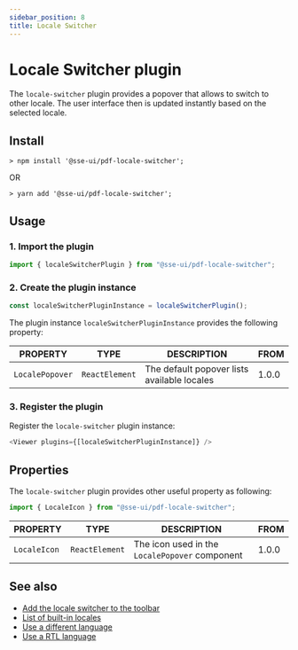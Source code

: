 ```yaml
---
sidebar_position: 8
title: Locale Switcher
---
```


# Locale Switcher plugin

The `locale-switcher` plugin provides a popover that allows to switch to other locale. The user interface then is updated instantly based on the selected locale.

## Install

```
> npm install '@sse-ui/pdf-locale-switcher';
```

OR

```
> yarn add '@sse-ui/pdf-locale-switcher';
```

## Usage

### 1. Import the plugin

```javascript
import { localeSwitcherPlugin } from "@sse-ui/pdf-locale-switcher";
```

### 2. Create the plugin instance

```javascript
const localeSwitcherPluginInstance = localeSwitcherPlugin();
```

The plugin instance `localeSwitcherPluginInstance` provides the following property:

| PROPERTY        | TYPE           | DESCRIPTION                                 | FROM  |
| --------------- | -------------- | ------------------------------------------- | ----- |
| `LocalePopover` | `ReactElement` | The default popover lists available locales | 1.0.0 |

### 3. Register the plugin

Register the `locale-switcher` plugin instance:

```javascript
<Viewer plugins={[localeSwitcherPluginInstance]} />
```

## Properties

The `locale-switcher` plugin provides other useful property as following:

```javascript
import { LocaleIcon } from "@sse-ui/pdf-locale-switcher";
```

| PROPERTY     | TYPE           | DESCRIPTION                                    | FROM  |
| ------------ | -------------- | ---------------------------------------------- | ----- |
| `LocaleIcon` | `ReactElement` | The icon used in the `LocalePopover` component | 1.0.0 |

## See also

- [Add the locale switcher to the toolbar](https://react-pdf-viewer.dev/examples/add-the-locale-switcher-to-the-toolbar/)
- [List of built-in locales](https://react-pdf-viewer.dev/localizations/)
- [Use a different language](https://react-pdf-viewer.dev/examples/use-a-different-language/)
- [Use a RTL language](https://react-pdf-viewer.dev/examples/use-a-rtl-language/)
